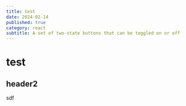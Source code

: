 ```yaml
---
title: test
date: 2024-02-14
published: true
category: react
subtitle: A set of two-state buttons that can be toggled on or off
---
```


# test

## header2

sdf
